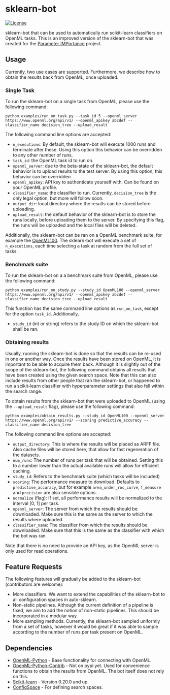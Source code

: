 # sklearn-bot
[![License](https://img.shields.io/badge/License-BSD%203--Clause-blue.svg)](https://opensource.org/licenses/BSD-3-Clause)

sklearn-bot that can be used to automatically run scikit-learn classifiers
on OpenML tasks. This is an improved version of the sklearn-bot that was created
for the [Parameter IMPortance](https://github.com/janvanrijn/openml-pimp)
project. 

## Usage
Currently, two use cases are supported. Furthermore, we describe how to obtain
the results back from OpenML, once uploaded. 

### Single Task
To run the sklearn-bot on a single task from OpenML, please use the following
command:
```
python examples/run_on_task.py --task_id 5 --openml_server https://www.openml.org/api/v1/ --openml_apikey abcdef --classifier_name decision_tree --upload_result
```

The following command line options are accepted: 
* `n_executions`: By default, the sklearn-bot will execute 1000 runs and 
terminate after these. Using this option this behavior can be overridden to any
other number of runs. 
* `task_id`: the OpenML task id to run on. 
* `openml_server`: due to the beta-state of the sklearn-bot, the default 
behavior is to upload results to the test server. By using this option, this 
behavior can be overridden
* `openml_apikey`: API key to authenticate yourself with. Can be found on your
OpenML profile. 
* `classifier_name`: the classifier to run. Currently, `decision_tree` is the
only legal option, but more will follow soon. 
* `output_dir`: local directory where the results can be stored before
uploading. 
* `upload_result`: the default behavior of the sklearn-bot is to store the runs
locally, before uploading them to the server. By specifying this flag, the runs
will be uploaded and the local files will be deleted.

Additionally, the sklearn-bot can be ran on a OpenML benchmark suite, for
example the [OpenML100](https://arxiv.org/abs/1708.03731). The sklearn-bot will
execute a set of `n_executions`, each time selecting a task at random from the
full set of tasks. 

### Benchmark suite
To run the sklearn-bot on a a benchmark suite from OpenML, please use the
following command:

```
python examples/run_on_study.py --study_id OpenML100 --openml_server https://www.openml.org/api/v1/ --openml_apikey abcdef --classifier_name decision_tree --upload_result
```

This function has the same command line options as `run_on_task`, except for the
option `task_id`. Additionally,
* `study_id` (int or string) refers to the study ID on which the sklearn-bot
shall be ran. 

### Obtaining results
Usually, running the sklearn-bot is done so that the results can be re-used
in one or another way. Once the results have been stored on OpenML, it is 
important to be able to acquire them back. Although it is slightly out of the
scope of the sklearn-bot, the following command obtains all results that have 
been created using the given search space. Note that this can also include
results from other people that ran the sklearn-bot, or happened to run a
scikit-learn classifier with hyperparameter settings that also fell within the
search range. 

To obtain results from the sklearn-bot that were uploaded to OpenML (using the
`--upload_result` flag), please use the following command:

```
python examples/obtain_results.py --study_id OpenML100 --openml_server https://www.openml.org/api/v1/ --scoring predictive_accuracy --classifier_name decision_tree
```

The following command line options are accepted: 
* `output_directory`: This is where the results will be placed as ARFF file. 
Also cache files will be stored here, that allow for fast regeneration of the
datasets.
* `num_runs`: The number of runs per task that will be obtained. Setting this to
a number lower than the actual available runs will allow for efficient caching.
* `study_id`: Refers to the benchmark suite (which tasks will be included)
* `scoring`: The performance measure to download. Defaults to 
`predictive_accuracy`, but for example `area_under_roc_curve`, `f_measure` and 
`precision` are also sensible options. 
* `normalize` (flag): If set, all performance results will be normalized to the
interval [0, 1] per task. 
* `openml_server`: The server from which the results should be downloaded. Make
sure this is the same as the server to which the results where uploaded.
* `classifier_name`: The classifier from which the results should be downloaded.
Make sure that this is the same as the classifier with which the bot was ran. 

Note that there is no need to provide an API key, as the OpenML server is only
used for read operations. 

## Feature Requests

The following features will gradually be added to the sklearn-bot (contributors
are welcome):
* More classifiers. We want to extend the capabilities of the sklearn-bot to all 
configuration spaces in auto-sklearn. 
* Non-static pipelines. Although the current definition of a pipeline is fixed, 
we aim to add the notion of non-static pipelines. This should be incorporated
in a modular way. 
* More sampling methods. Currently, the sklearn-bot sampled uniformly from a set
of tasks, however it would be great if it was able to sample according to the
number of runs per task present on OpenML. 


## Dependencies
* [OpenML-Python](https://pypi.org/project/openml/) - Base functionality for
connecting with OpenML. 
* [OpenML-Python-Contrib](https://github.com/openml/openml-python-contrib/) - 
Not on pypi yet. Used for convenience functions to obtain the results from 
OpenML. The bot itself does not rely on this.
* [Scikit-learn](https://pypi.org/project/scikit-learn/) - Version 0.20.0 and
up.
* [ConfigSpace](https://pypi.org/project/ConfigSpace/) - For defining search 
spaces. 


